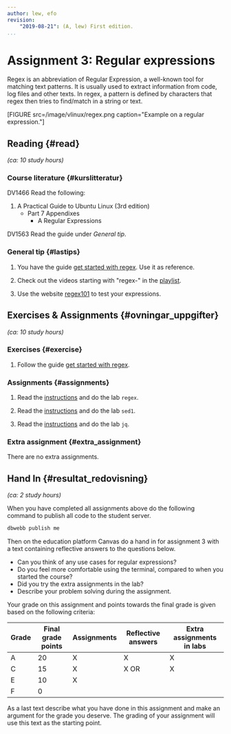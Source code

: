 ```yaml
---
author: lew, efo
revision:
    "2019-08-21": (A, lew) First edition.
...
```

Assignment 3: Regular expressions
==================================

Regex is an abbreviation of Regular Expression, a well-known tool for matching text patterns. It is usually used to extract information from code, log files and other texts. In regex, a pattern is defined by characters that regex then tries to find/match in a string or text.

<!--more-->

[FIGURE src=/image/vlinux/regex.png caption="Example on a regular expression."]

<!--
<small><i>(Detta är instruktionen för kursmomentet och omfattar det som skall göras inom ramen för kursmomentet. Momentet omfattar cirka **20 studietimmar** inklusive läsning, arbete med övningar och uppgifter, felsökning, problemlösning, redovisning och eftertanke. Läs igenom hela kursmomentet innan du börjar jobba. Om möjligt -- planera och prioritera var du vill lägga tiden.)</i></small> -->



Reading  {#read}
---------------------------------

*(ca: 10 study hours)*

### Course literature  {#kurslitteratur}

DV1466 Read the following:

1. A Practical Guide to Ubuntu Linux (3rd edition)
    * Part 7 Appendixes
        * A Regular Expressions

DV1563 Read the guide under *General tip*.



### General tip {#lastips}

1. You have the guide [get started with regex](guide/get-started-with-regex). Use it as reference.

1. Check out the videos starting with "regex-" in the [playlist](https://www.youtube.com/playlist?list=PLKtP9l5q3ce_RqTYGCSbOMk4KFyHxfuFh).

1. Use the website [regex101](https://regex101.com/) to test your expressions.



Exercises & Assignments {#ovningar_uppgifter}
-------------------------------------------

*(ca: 10 study hours)*



### Exercises {#exercise}

1. Follow the guide [get started with regex](guide/get-started-with-regex).



### Assignments {#assignments}

1. Read the [instructions](uppgift/unix-lab#lab3) and do the lab `regex`.

1. Read the [instructions](uppgift/unix-lab#lab4) and do the lab `sed1`.

1. Read the [instructions](uppgift/unix-lab#lab5) and do the lab `jq`.


### Extra assignment {#extra_assignment}

There are no extra assignments.



Hand In {#resultat_redovisning}
-----------------------------------------------

*(ca: 2 study hours)*

When you have completed all assignments above do the following command to publish all code to the student server.

```bash
dbwebb publish me
```

Then on the education platform Canvas do a hand in for assignment 3 with a text containing reflective answers to the questions below.

* Can you think of any use cases for regular expressions?
* Do you feel more comfortable using the terminal, compared to when you started the course?
* Did you try the extra assignments in the lab?
* Describe your problem solving during the assignment.

Your grade on this assignment and points towards the final grade is given based on the following criteria:

| Grade | Final grade points | Assignments | Reflective answers | Extra assignments in labs |
|-------|--------------------|-------------|------------------- |---------------------------|
| A     | 20                 | X           | X                  | X
| C     | 15                 | X           | X  OR              | X
| E     | 10                 | X           |                    |
| F     | 0                  |             |                    |

As a last text describe what you have done in this assignment and make an argument for the grade you deserve. The grading of your assignment will use this text as the starting point.
